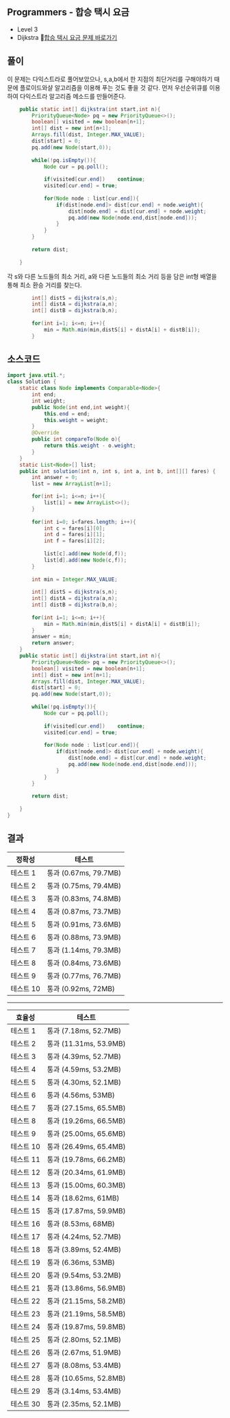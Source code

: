 ## Programmers - 합승 택시 요금 
- Level 3 
- Dijkstra 
🔗[합승 택시 요금 문제 바로가기](https://programmers.co.kr/learn/courses/30/lessons/72413)



## 풀이

이 문제는 다익스트라로 풀어보았으나, s,a,b에서 한 지점의 최단거리를 구해야하기 때문에 플로이드와샬 알고리즘을 이용해 푸는 것도 좋을 것 같다.
먼저 우선순위큐를 이용하여 다익스트라 알고리즘 메소드를 만들어준다.

~~~java
    public static int[] dijkstra(int start,int n){
        PriorityQueue<Node> pq = new PriorityQueue<>();
        boolean[] visited = new boolean[n+1];
        int[] dist = new int[n+1];
        Arrays.fill(dist, Integer.MAX_VALUE);
        dist[start] = 0;
        pq.add(new Node(start,0));
        
        while(!pq.isEmpty()){
            Node cur = pq.poll();
            
            if(visited[cur.end])    continue;
            visited[cur.end] = true;
            
            for(Node node : list[cur.end]){
                if(dist[node.end]> dist[cur.end] + node.weight){
                    dist[node.end] = dist[cur.end] + node.weight;
                    pq.add(new Node(node.end,dist[node.end]));
                }
            }
        }
        
        return dist;
 
    } 
~~~

각 s와 다른 노드들의 최소 거리, a와 다른 노드들의 최소 거리 등을 담은 int형 배열을 통해 최소 환승 거리를 찾는다.

~~~java
        int[] distS = dijkstra(s,n);
        int[] distA = dijkstra(a,n);
        int[] distB = dijkstra(b,n);
            
        for(int i=1; i<=n; i++){
            min = Math.min(min,distS[i] + distA[i] + distB[i]);
        }
~~~


## 소스코드
~~~java
import java.util.*;
class Solution {
    static class Node implements Comparable<Node>{
        int end;
        int weight;
        public Node(int end,int weight){
            this.end = end;
            this.weight = weight;
        }
        @Override
        public int compareTo(Node o){
            return this.weight - o.weight;
        }
    }
    static List<Node>[] list;
    public int solution(int n, int s, int a, int b, int[][] fares) {
        int answer = 0;
        list = new ArrayList[n+1];

        for(int i=1; i<=n; i++){
            list[i] = new ArrayList<>();
        }
        
        for(int i=0; i<fares.length; i++){
            int c = fares[i][0];
            int d = fares[i][1];
            int f = fares[i][2];
            
            list[c].add(new Node(d,f));
            list[d].add(new Node(c,f));
        }
        
        int min = Integer.MAX_VALUE;
        
        int[] distS = dijkstra(s,n);
        int[] distA = dijkstra(a,n);
        int[] distB = dijkstra(b,n);
            
        for(int i=1; i<=n; i++){
            min = Math.min(min,distS[i] + distA[i] + distB[i]);
        }
        answer = min;
        return answer;
    }
    public static int[] dijkstra(int start,int n){
        PriorityQueue<Node> pq = new PriorityQueue<>();
        boolean[] visited = new boolean[n+1];
        int[] dist = new int[n+1];
        Arrays.fill(dist, Integer.MAX_VALUE);
        dist[start] = 0;
        pq.add(new Node(start,0));
        
        while(!pq.isEmpty()){
            Node cur = pq.poll();
            
            if(visited[cur.end])    continue;
            visited[cur.end] = true;
            
            for(Node node : list[cur.end]){
                if(dist[node.end]> dist[cur.end] + node.weight){
                    dist[node.end] = dist[cur.end] + node.weight;
                    pq.add(new Node(node.end,dist[node.end]));
                }
            }
        }
        
        return dist;
 
    } 
}
~~~

## 결과 

| 정확성  | 테스트 |
|----|----|
|테스트 1 |	통과 (0.67ms, 79.7MB)|
|테스트 2 |	통과 (0.75ms, 79.4MB)|
|테스트 3 |	통과 (0.83ms, 74.8MB)|
|테스트 4 |	통과 (0.87ms, 73.7MB)|
|테스트 5 |	통과 (0.91ms, 73.6MB)|
|테스트 6 |	통과 (0.88ms, 73.9MB)|
|테스트 7 |	통과 (1.14ms, 79.3MB)|
|테스트 8 |	통과 (0.84ms, 73.6MB)|
|테스트 9 |	통과 (0.77ms, 76.7MB)|
|테스트 10 |	통과 (0.92ms, 72MB)|

----

| 효율성   | 테스트 |
|----|----|
|테스트 1 |	통과 (7.18ms, 52.7MB)|
|테스트 2 |	통과 (11.31ms, 53.9MB)|
|테스트 3 |	통과 (4.39ms, 52.7MB)|
|테스트 4 |	통과 (4.59ms, 53.2MB)|
|테스트 5 |	통과 (4.30ms, 52.1MB)|
|테스트 6 |	통과 (4.56ms, 53MB)|
|테스트 7 |	통과 (27.15ms, 65.5MB)|
|테스트 8 |	통과 (19.26ms, 66.5MB)|
|테스트 9 |	통과 (25.00ms, 65.6MB)|
|테스트 10 |	통과 (26.49ms, 65.4MB)|
|테스트 11 |	통과 (19.78ms, 66.2MB)|
|테스트 12 |	통과 (20.34ms, 61.9MB)|
|테스트 13 |	통과 (15.00ms, 60.3MB)|
|테스트 14 |	통과 (18.62ms, 61MB)|
|테스트 15 |	통과 (17.87ms, 59.9MB)|
|테스트 16 |	통과 (8.53ms, 68MB)|
|테스트 17 |	통과 (4.24ms, 52.7MB)|
|테스트 18 |	통과 (3.89ms, 52.4MB)|
|테스트 19 |	통과 (6.36ms, 53MB)|
|테스트 20 |	통과 (9.54ms, 53.2MB)|
|테스트 21 |	통과 (13.86ms, 56.9MB)|
|테스트 22 |	통과 (21.15ms, 58.2MB)|
|테스트 23 |	통과 (21.19ms, 58.5MB)|
|테스트 24 |	통과 (19.87ms, 59.8MB)|
|테스트 25 |	통과 (2.80ms, 52.1MB)|
|테스트 26 |	통과 (2.67ms, 51.9MB)|
|테스트 27 |	통과 (8.08ms, 53.4MB)|
|테스트 28 |	통과 (10.65ms, 52.8MB)|
|테스트 29 |	통과 (3.14ms, 53.4MB)|
|테스트 30 |	통과 (2.35ms, 52.1MB)|